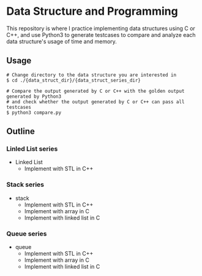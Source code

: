 # Data Structure and Programming
This repository is where I practice implementing data structures using C or C++, and use Python3 to generate testcases to compare and analyze each data structure's usage of time and memory.

## Usage
```shell
# Change directory to the data structure you are interested in
$ cd ./{data_struct_dir}/{data_struct_series_dir}

# Compare the output generated by C or C++ with the golden output generated by Python3
# and check whether the output generated by C or C++ can pass all testcases
$ python3 compare.py
```
## Outline
### Linled List series
* Linked List
    * Implement with STL in C++

### Stack series
* stack
    * Implement with STL in C++
    * Implement with array in C
    * Implement with linked list in C

### Queue series
* queue
    * Implement with STL in C++
    * Implement with array in C
    * Implement with linked list in C